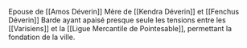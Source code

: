 Epouse de [[Amos Déverin]]
Mère de [[Kendra Déverin]] et [[Fenchus Déverin]]
Barde ayant apaisé presque seule les tensions entre les [[Varisiens]] et la [[Ligue Mercantile de Pointesable]], permettant la fondation de la ville.